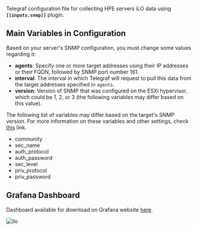 Telegraf configuration file for collecting HPE servers iLO data using **`[[inputs.snmp]]`** plugin.

## Main Variables in Configuration
Based on your server's SNMP configuration, you must change some values regarding it:
- **agents**: Specify one or more target addresses using their IP addresses or their FQDN, followed by SNMP port number 161.
- **interval**: The interval in which Telegraf will request to pull this data from the target addresses specified in `agents`.
- **version**: Version of SNMP that was configured on the ESXi hypervisor, which could be 1, 2, or 3 (the following variables may differ based on this value).

The following list of variables may differ based on the target's SNMP version. For more information on these variables and other settings, check [this](https://github.com/influxdata/telegraf/tree/master/plugins/inputs/snmp#configuration) link.
- community
- sec_name
- auth_protocol
- auth_password
- sec_level
- priv_protocol
- priv_password

## Grafana Dashboard

Dashboard available for download on Grafana website [here](https://grafana.com/grafana/dashboards/18841).

![ilo](https://github.com/marjan-mesgarani/Telegraf-Config-Files/assets/96178946/4079d727-c1a8-43ca-a252-532ed9694479)
